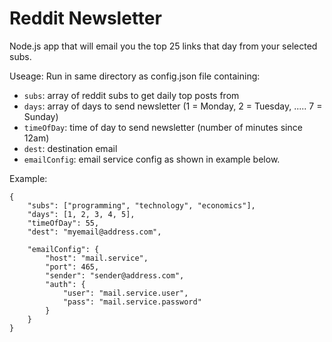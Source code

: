 # Reddit Newsletter

Node.js app that will email you the top 25 links that day from your selected subs.

Useage: Run in same directory as config.json file containing:
  - ``` subs ```: array of reddit subs to get daily top posts from
  - ```days```: array of days to send newsletter (1 = Monday, 2 = Tuesday, ..... 7 = Sunday)
  - ```timeOfDay```: time of day to send newsletter (number of minutes since 12am)
  - ```dest```: destination email
  - ```emailConfig```: email service config as shown in example below.
    
Example:
```
{
    "subs": ["programming", "technology", "economics"],
    "days": [1, 2, 3, 4, 5],
    "timeOfDay": 55,
    "dest": "myemail@address.com",

    "emailConfig": {
        "host": "mail.service",
        "port": 465,
        "sender": "sender@address.com",
        "auth": {
            "user": "mail.service.user",
            "pass": "mail.service.password"
        }
    }
}
```


